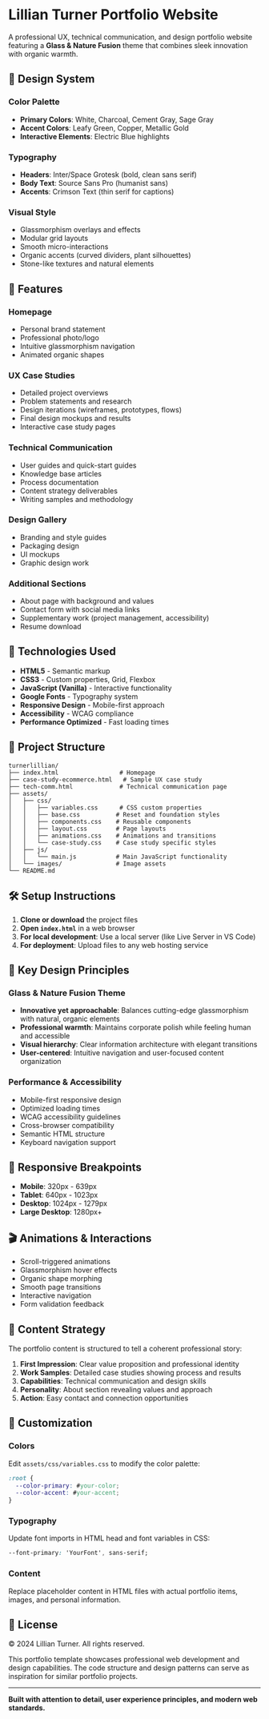 # Lillian Turner Portfolio Website

A professional UX, technical communication, and design portfolio website featuring a **Glass & Nature Fusion** theme that combines sleek innovation with organic warmth.

## 🎨 Design System

### Color Palette
- **Primary Colors**: White, Charcoal, Cement Gray, Sage Gray
- **Accent Colors**: Leafy Green, Copper, Metallic Gold
- **Interactive Elements**: Electric Blue highlights

### Typography
- **Headers**: Inter/Space Grotesk (bold, clean sans serif)
- **Body Text**: Source Sans Pro (humanist sans)
- **Accents**: Crimson Text (thin serif for captions)

### Visual Style
- Glassmorphism overlays and effects
- Modular grid layouts
- Smooth micro-interactions
- Organic accents (curved dividers, plant silhouettes)
- Stone-like textures and natural elements

## 🌿 Features

### Homepage
- Personal brand statement
- Professional photo/logo
- Intuitive glassmorphism navigation
- Animated organic shapes

### UX Case Studies
- Detailed project overviews
- Problem statements and research
- Design iterations (wireframes, prototypes, flows)
- Final design mockups and results
- Interactive case study pages

### Technical Communication
- User guides and quick-start guides
- Knowledge base articles
- Process documentation
- Content strategy deliverables
- Writing samples and methodology

### Design Gallery
- Branding and style guides
- Packaging design
- UI mockups
- Graphic design work

### Additional Sections
- About page with background and values
- Contact form with social media links
- Supplementary work (project management, accessibility)
- Resume download

## 🚀 Technologies Used

- **HTML5** - Semantic markup
- **CSS3** - Custom properties, Grid, Flexbox
- **JavaScript (Vanilla)** - Interactive functionality
- **Google Fonts** - Typography system
- **Responsive Design** - Mobile-first approach
- **Accessibility** - WCAG compliance
- **Performance Optimized** - Fast loading times

## 📁 Project Structure

```
turnerlillian/
├── index.html                 # Homepage
├── case-study-ecommerce.html   # Sample UX case study
├── tech-comm.html             # Technical communication page
├── assets/
│   ├── css/
│   │   ├── variables.css      # CSS custom properties
│   │   ├── base.css          # Reset and foundation styles
│   │   ├── components.css    # Reusable components
│   │   ├── layout.css        # Page layouts
│   │   ├── animations.css    # Animations and transitions
│   │   └── case-study.css    # Case study specific styles
│   ├── js/
│   │   └── main.js           # Main JavaScript functionality
│   └── images/               # Image assets
└── README.md
```

## 🛠️ Setup Instructions

1. **Clone or download** the project files
2. **Open `index.html`** in a web browser
3. **For local development**: Use a local server (like Live Server in VS Code)
4. **For deployment**: Upload files to any web hosting service

## 🎯 Key Design Principles

### Glass & Nature Fusion Theme
- **Innovative yet approachable**: Balances cutting-edge glassmorphism with natural, organic elements
- **Professional warmth**: Maintains corporate polish while feeling human and accessible
- **Visual hierarchy**: Clear information architecture with elegant transitions
- **User-centered**: Intuitive navigation and user-focused content organization

### Performance & Accessibility
- Mobile-first responsive design
- Optimized loading times
- WCAG accessibility guidelines
- Cross-browser compatibility
- Semantic HTML structure
- Keyboard navigation support

## 📱 Responsive Breakpoints

- **Mobile**: 320px - 639px
- **Tablet**: 640px - 1023px
- **Desktop**: 1024px - 1279px
- **Large Desktop**: 1280px+

## 🎬 Animations & Interactions

- Scroll-triggered animations
- Glassmorphism hover effects
- Organic shape morphing
- Smooth page transitions
- Interactive navigation
- Form validation feedback

## 📝 Content Strategy

The portfolio content is structured to tell a coherent professional story:

1. **First Impression**: Clear value proposition and professional identity
2. **Work Samples**: Detailed case studies showing process and results
3. **Capabilities**: Technical communication and design skills
4. **Personality**: About section revealing values and approach
5. **Action**: Easy contact and connection opportunities

## 🔧 Customization

### Colors
Edit `assets/css/variables.css` to modify the color palette:
```css
:root {
  --color-primary: #your-color;
  --color-accent: #your-accent;
}
```

### Typography
Update font imports in HTML head and font variables in CSS:
```css
--font-primary: 'YourFont', sans-serif;
```

### Content
Replace placeholder content in HTML files with actual portfolio items, images, and personal information.

## 📄 License

© 2024 Lillian Turner. All rights reserved.

This portfolio template showcases professional web development and design capabilities. The code structure and design patterns can serve as inspiration for similar portfolio projects.

---

**Built with attention to detail, user experience principles, and modern web standards.**